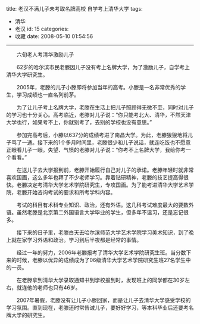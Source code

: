 title: 老汉不满儿子未考取名牌高校 自学考上清华大学
tags:
  - 清华
  - 老汉
id: 15
categories:
  - 收藏
date: 2008-05-10 01:54:56
---

　　六旬老人考清华激励儿子

　　62岁的哈尔滨市民老滕因儿子没有考上名牌大学，为了激励儿子，自学考上清华大学研究生。

　　2005年，老滕的儿子小滕即将参加当年的高考。小滕是一名非常优秀的学生，学习成绩也一直名列前茅。

　　为了让儿子考上名牌大学，老滕在生活上把儿子照顾得无微不至，同时对儿子的学习也十分关心。高考临近，老滕对儿子说：“你只能考北大、清华，不然天津大学也行，如果考不上，你就别考了，去别的学校也没有意思。”

　　参加完高考后，小滕以637分的成绩考进了南昌大学。为此，老滕狠狠地将儿子骂了一通。接下来的1个多月时间里，老滕很少和儿子说话，就连吃饭也不愿意正眼看儿子一眼。失望、气愤的老滕对儿子说：“你考不上名牌大学，我给你考一个看看。”

　　在送儿子去大学报到前，老滕开始履行自己对儿子的承诺。老滕年轻时就非常喜欢国画，这么多年也拜了不少老师学习。靠着钻研精神，老滕的技艺提高得很快。老滕决定考清华大学艺术学院研究生，专攻国画。为了能考进清华大学艺术学院，老滕开始咨询考试的要求和所考学科内容。

　　考试的科目有术科专业知识、政治，还有外语。这几科考试难度最大的要数外语。虽然老滕是北京第二外国语言大学毕业的学生，但多年不温习，还是忘记很多。

　　接下来的日子里，老滕白天去哈尔滨师范大学艺术学院学习美术知识，到了晚上就在家学习外语和政治。学习到后半夜都是经常的事情。

　　经过一年的努力，2006年老滕报考了清华大学艺术学院研究生班。当分数下来的时候，老滕以优异的成绩成为了06级清华大学艺术学院研究生班27名学生中的一员。

　　在老滕拿到清华大学录取通知书到学校报到时，发现班上的同学都在30岁左右，就连他的老师也只有46岁。

　　2007年暑假，老滕没有让儿子小滕回家，而是让儿子去清华大学感受学校的学习氛围。直到现在，老滕还时常告诫儿子，要好好学习，等本科毕业后还要考名牌大学的研究生。